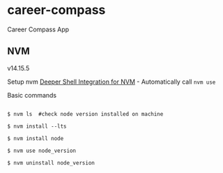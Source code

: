 # career-compass

Career Compass App

## NVM

v14.15.5

Setup nvm [Deeper Shell Integration for NVM](https://github.com/nvm-sh/nvm#deeper-shell-integration) - Automatically call `nvm use`

Basic commands

```shell

$ nvm ls  #check node version installed on machine

$ nvm install --lts

$ nvm install node

$ nvm use node_version

$ nvm uninstall node_version

```

